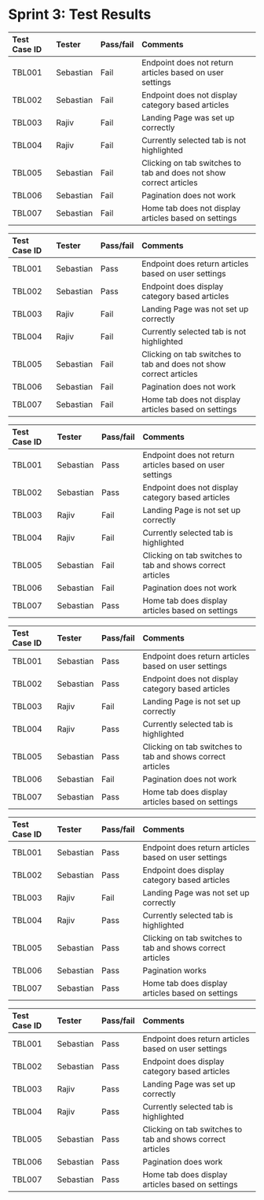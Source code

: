 # Sprint 3: Test Results

| Test Case ID | Tester    | Pass/fail | Comments                                                           |
| :----------- | :-------- | :-------- | :----------------------------------------------------------------- |
| TBL001       | Sebastian | Fail      | Endpoint does not return articles based on user settings           |
| TBL002       | Sebastian | Fail      | Endpoint does not display category based articles                  |
| TBL003       | Rajiv     | Fail      | Landing Page was set up correctly                                  |
| TBL004       | Rajiv     | Fail      | Currently selected tab is not highlighted                          |
| TBL005       | Sebastian | Fail      | Clicking on tab switches to tab and does not show correct articles |
| TBL006       | Sebastian | Fail      | Pagination does not work                                           |
| TBL007       | Sebastian | Fail      | Home tab does not display articles based on settings               |

| Test Case ID | Tester    | Pass/fail | Comments                                                           |
| :----------- | :-------- | :-------- | :----------------------------------------------------------------- |
| TBL001       | Sebastian | Pass      | Endpoint does return articles based on user settings               |
| TBL002       | Sebastian | Pass      | Endpoint does display category based articles                      |
| TBL003       | Rajiv     | Fail      | Landing Page was not set up correctly                              |
| TBL004       | Rajiv     | Fail      | Currently selected tab is not highlighted                          |
| TBL005       | Sebastian | Fail      | Clicking on tab switches to tab and does not show correct articles |
| TBL006       | Sebastian | Fail      | Pagination does not work                                           |
| TBL007       | Sebastian | Fail      | Home tab does not display articles based on settings               |

| Test Case ID | Tester    | Pass/fail | Comments                                                   |
| :----------- | :-------- | :-------- | :--------------------------------------------------------- |
| TBL001       | Sebastian | Pass      | Endpoint does not return articles based on user settings   |
| TBL002       | Sebastian | Pass      | Endpoint does not display category based articles          |
| TBL003       | Rajiv     | Fail      | Landing Page is not set up correctly                       |
| TBL004       | Rajiv     | Fail      | Currently selected tab is highlighted                      |
| TBL005       | Sebastian | Fail      | Clicking on tab switches to tab and shows correct articles |
| TBL006       | Sebastian | Fail      | Pagination does not work                                   |
| TBL007       | Sebastian | Pass      | Home tab does display articles based on settings           |

| Test Case ID | Tester    | Pass/fail | Comments                                                   |
| :----------- | :-------- | :-------- | :--------------------------------------------------------- |
| TBL001       | Sebastian | Pass      | Endpoint does return articles based on user settings       |
| TBL002       | Sebastian | Pass      | Endpoint does not display category based articles          |
| TBL003       | Rajiv     | Fail      | Landing Page is not set up correctly                       |
| TBL004       | Rajiv     | Pass      | Currently selected tab is highlighted                      |
| TBL005       | Sebastian | Pass      | Clicking on tab switches to tab and shows correct articles |
| TBL006       | Sebastian | Fail      | Pagination does not work                                   |
| TBL007       | Sebastian | Pass      | Home tab does display articles based on settings           |

| Test Case ID | Tester    | Pass/fail | Comments                                                   |
| :----------- | :-------- | :-------- | :--------------------------------------------------------- |
| TBL001       | Sebastian | Pass      | Endpoint does return articles based on user settings       |
| TBL002       | Sebastian | Pass      | Endpoint does display category based articles              |
| TBL003       | Rajiv     | Fail      | Landing Page was not set up correctly                      |
| TBL004       | Rajiv     | Pass      | Currently selected tab is highlighted                      |
| TBL005       | Sebastian | Pass      | Clicking on tab switches to tab and shows correct articles |
| TBL006       | Sebastian | Pass      | Pagination works                                           |
| TBL007       | Sebastian | Pass      | Home tab does display articles based on settings           |

| Test Case ID | Tester    | Pass/fail | Comments                                                   |
| :----------- | :-------- | :-------- | :--------------------------------------------------------- |
| TBL001       | Sebastian | Pass      | Endpoint does return articles based on user settings       |
| TBL002       | Sebastian | Pass      | Endpoint does display category based articles              |
| TBL003       | Rajiv     | Pass      | Landing Page was set up correctly                          |
| TBL004       | Rajiv     | Pass      | Currently selected tab is highlighted                      |
| TBL005       | Sebastian | Pass      | Clicking on tab switches to tab and shows correct articles |
| TBL006       | Sebastian | Pass      | Pagination does work                                       |
| TBL007       | Sebastian | Pass      | Home tab does display articles based on settings           |
